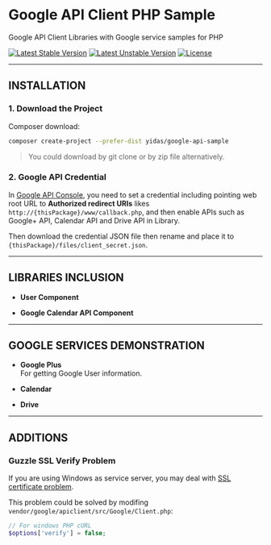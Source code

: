Google API Client PHP Sample
============================

Google API Client Libraries with Google service samples for PHP

[![Latest Stable Version](https://poser.pugx.org/yidas/google-api-sample/v/stable?format=flat-square)](https://packagist.org/packages/yidas/google-api-sample)
[![Latest Unstable Version](https://poser.pugx.org/yidas/google-api-sample/v/unstable?format=flat-square)](https://packagist.org/packages/yidas/google-api-sample)
[![License](https://poser.pugx.org/yidas/google-api-sample/license?format=flat-square)](https://packagist.org/packages/yidas/google-api-sample)

---

INSTALLATION
------------

### 1. Download the Project 

Composer download:

```bash
composer create-project --prefer-dist yidas/google-api-sample
```

> You could download by git clone or by zip file alternatively.


### 2. Google API Credential

In [Google API Console](https://console.developers.google.com), you need to set a credential including pointing web root URL to **Authorized redirect URIs** likes `http://{thisPackage}/www/callback.php`, and then enable APIs such as Google+ API, Calendar API and Drive API in Library.

Then download the credential JSON file then rename and place it to `{thisPackage}/files/client_secret.json`.

---

LIBRARIES INCLUSION
-------------------

- **User Component**

- **Google Calendar API Component**  

---

GOOGLE SERVICES DEMONSTRATION
-----------------------------

- **Google Plus**  
  For getting Google User information.
    
- **Calendar**

- **Drive**

---

ADDITIONS
---------


### Guzzle SSL Verify Problem

If you are using Windows as service server, you may deal with [SSL certificate problem](https://github.com/guzzle/guzzle/issues/394).

This problem could be solved by modifing `vendor/google/apiclient/src/Google/Client.php`:

```php
// For windows PHP cURL
$options['verify'] = false;
```
